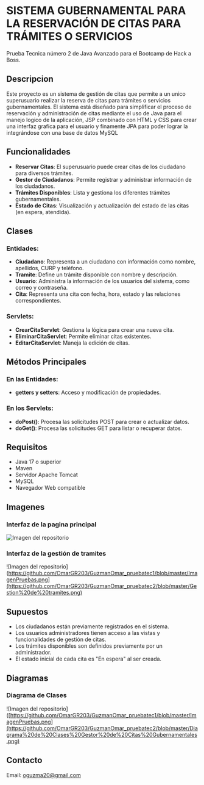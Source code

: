 # SISTEMA GUBERNAMENTAL PARA LA RESERVACIÓN DE CITAS PARA TRÁMITES O SERVICIOS
Prueba Tecnica número 2 de Java Avanzado para el Bootcamp de Hack a Boss.

## Descripcion
Este proyecto es un sistema de gestión de citas que permite a un unico superusuario realizar la reserva de citas para trámites o servicios gubernamentales. El sistema está diseñado para simplificar el proceso de reservación y administración de citas mediante el uso de Java para el manejo logico de la aplicación, JSP combinado con HTML y CSS para crear una interfaz grafica para el usuario y finamente JPA para poder lograr la integrándose con una base de datos MySQL
## Funcionalidades
- **Reservar Citas**: El superusuario puede crear citas de los ciudadano para diversos trámites.
- **Gestor de Ciudadanos**: Permite registrar y administrar información de los ciudadanos.
- **Trámites Disponibles**: Lista y gestiona los diferentes trámites gubernamentales.
- **Estado de Citas**: Visualización y actualización del estado de las citas (en espera, atendida).
## Clases

### Entidades:

- **Ciudadano**: Representa a un ciudadano con información como nombre, apellidos, CURP y teléfono.
- **Tramite**: Define un trámite disponible con nombre y descripción.
- **Usuario**: Administra la información de los usuarios del sistema, como correo y contraseña.
- **Cita**: Representa una cita con fecha, hora, estado y las relaciones correspondientes.

### Servlets:

- **CrearCitaServlet**: Gestiona la lógica para crear una nueva cita.
- **EliminarCitaServlet**: Permite eliminar citas existentes.
- **EditarCitaServlet**: Maneja la edición de citas.

## Métodos Principales

### En las Entidades:

- **getters y setters**: Acceso y modificación de propiedades.

### En los Servlets:

- **doPost()**: Procesa las solicitudes POST para crear o actualizar datos.
- **doGet()**: Procesa las solicitudes GET para listar o recuperar datos.

## Requisitos

- Java 17 o superior
- Maven
- Servidor Apache Tomcat 
- MySQL 
- Navegador Web compatible

## Imagenes
### Interfaz de la pagina principal
![Imagen del repositorio](https://github.com/OmarGR203/GuzmanOmar_pruebatec1/blob/master/ImagenPruebas.png](https://github.com/OmarGR203/GuzmanOmar_pruebatec2/blob/master/Index.png))
### Interfaz de la gestión de tramites
![Imagen del repositorio](https://github.com/OmarGR203/GuzmanOmar_pruebatec1/blob/master/ImagenPruebas.png](https://github.com/OmarGR203/GuzmanOmar_pruebatec2/blob/master/Gestion%20de%20tramites.png)

## Supuestos

- Los ciudadanos están previamente registrados en el sistema.
- Los usuarios administradores tienen acceso a las vistas y funcionalidades de gestión de citas.
- Los trámites disponibles son definidos previamente por un administrador.
- El estado inicial de cada cita es "En espera" al ser creada.



## Diagramas

### Diagrama de Clases
![Imagen del repositorio]([https://github.com/OmarGR203/GuzmanOmar_pruebatec1/blob/master/ImagenPruebas.png](https://github.com/OmarGR203/GuzmanOmar_pruebatec2/blob/master/Diagrama%20de%20Clases%20Gestor%20de%20Citas%20Gubernamentales.png)

## Contacto
Email: oguzma20@gmail.com
